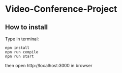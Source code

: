 # Video-Conference-Project

## How to install
Type in terminal:

```
npm install
npm run compile
npm run start
```

then open http://localhost:3000 in browser
